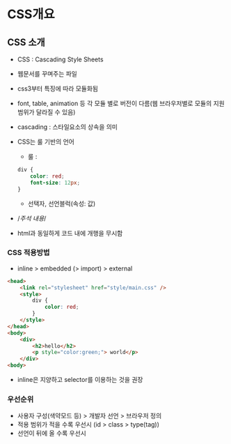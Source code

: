 # CSS개요

## CSS 소개

- CSS : Cascading Style Sheets
- 웹문서를 꾸며주는 파일
- css3부터 특징에 따라 모듈화됨
- font, table, animation 등 각 모듈 별로 버전이 다름(웹 브라우저별로 모듈의 지원 범위가 달라질 수 있음)
- cascading : 스타일요소의 상속을 의미
- CSS는 룰 기반의 언어
    - 룰 :

    ```css
    div {
    	color: red;
    	font-size: 12px;
    }
    ```

    - 선택자, 선언블럭(속성: 값)
- /*주석 내용*/
- html과 동일하게 코드 내에 개행을 무시함

### CSS 적용방법

- inline > embedded (> import) > external

```html
<head>
	<link rel="stylesheet" href="style/main.css" />
	<style>
		div {
			color: red;
		}
	</style>
</head>
<body>
	<div>
		<h2>hello</h2>
		<p style="color:green;"> world</p>
	</div>
<body>
```

- inline은 지양하고 selector를 이용하는 것을 권장

### 우선순위

- 사용자 구성(색약모드 등) > 개발자 선언 >  브라우저 정의
- 적용 범위가 적을 수록 우선시 (id > class > type(tag))
- 선언이 뒤에 올 수록 우선시